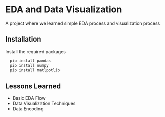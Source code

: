 
# EDA and Data Visualization

A project where we learned simple EDA process and visualization process




## Installation

Install the required packages

```bash
  pip install pandas
  pip install numpy
  pip install matlpotlib
```

    
## Lessons Learned

* Basic EDA Flow
* Data Visualization Techniques
* Data Encoding

